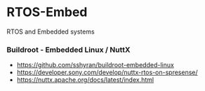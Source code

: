 # RTOS-Embed
RTOS and Embedded systems


### Buildroot - Embedded Linux / NuttX
- https://github.com/sshyran/buildroot-embedded-linux
- https://developer.sony.com/develop/nuttx-rtos-on-spresense/
- https://nuttx.apache.org/docs/latest/index.html
